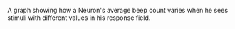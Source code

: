 A graph showing how a Neuron's average beep count varies when he sees stimuli with different values in his response field.
